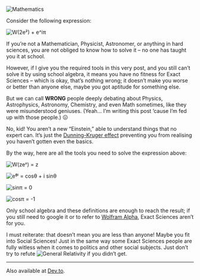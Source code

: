 ![Mathematics](//cacilhas.info/img/lambda.png)

Consider the following expression:

![W(2e²) + e^iπ](//cacilhas.info/img/math/w2e2+eipi.svg)

If you’re not a Mathematician, Physicist, Astronomer, or anything in hard sciences, you are not obliged to know how to solve it – no one has taught you it at school.

However, if I give you the required tools in this very post, and you still can’t solve it by using school algebra, it means you have no fitness for Exact Sciences – which is okay, that’s nothing wrong; it doesn’t make you worse or better than anyone else, maybe you got aptitude for something else.

But we can call **WRONG** people deeply debating about Physics, Astrophysics, Astronomy, Chemistry, and even Math sometimes, like they were misunderstood geniuses. (Yeah… I’m writing this post ’cause I’m fed up with those people.) 😖

No, kid! You aren’t a new “Einstein,” able to understand things that no expert can. It’s just the [Dunning-Kruger effect](https://www.abebooks.com/9786130693619/DunningKruger-Effect-6130693613/plp) preventing you from realising you haven’t gotten even the basics.

By the way, here are all the tools you need to solve the expression above:

![W(zeᶻ) = z](//cacilhas.info/img/math/lamberts-W-function.svg)

![eᶿⁱ = cosθ + i sinθ](//cacilhas.info/img/math/euler.svg)

![sinπ = 0](//cacilhas.info/img/math/sinpi.svg)

![cosπ = -1](//cacilhas.info/img/math/cospi.svg)

Only school algebra and these definitions are enough to reach the result; if you still need to google it or to refer to [Wolfram Alpha](https://www.wolframalpha.com/), Exact Sciences aren’t for you.

I must reiterate: that doesn’t mean you are less than anyone! Maybe you fit into Social Sciences! Just in the same way some Exact Sciences people are fully witless when it comes to politics and other social subjects. Just don’t try to refute ![General Relativity](//cacilhas.info/img/math/general-relativity.svg) if you didn’t get.

* * *

Also available at [Dev.to](https://dev.to/cacilhas/knowing-mathematics-53ol).
